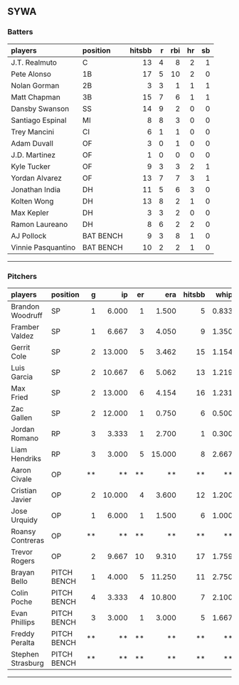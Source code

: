 ## SYWA

### Batters

 
|players            |position  | hitsbb|  r| rbi| hr| sb| 
|:------------------|:---------|------:|--:|---:|--:|--:| 
|J.T. Realmuto      |C         |     13|  4|   8|  2|  1| 
|Pete Alonso        |1B        |     17|  5|  10|  2|  0| 
|Nolan Gorman       |2B        |      3|  3|   1|  1|  1| 
|Matt Chapman       |3B        |     15|  7|   6|  1|  1| 
|Dansby Swanson     |SS        |     14|  9|   2|  0|  0| 
|Santiago Espinal   |MI        |      8|  8|   3|  0|  0| 
|Trey Mancini       |CI        |      6|  1|   1|  0|  0| 
|Adam Duvall        |OF        |      3|  0|   1|  0|  0| 
|J.D. Martinez      |OF        |      1|  0|   0|  0|  0| 
|Kyle Tucker        |OF        |      9|  3|   3|  2|  1| 
|Yordan Alvarez     |OF        |     13|  7|   7|  3|  1| 
|Jonathan India     |DH        |     11|  5|   6|  3|  0| 
|Kolten Wong        |DH        |     13|  8|   2|  1|  0| 
|Max Kepler         |DH        |      3|  3|   2|  0|  0| 
|Ramon Laureano     |DH        |      8|  6|   2|  2|  0| 
|AJ Pollock         |BAT BENCH |      9|  3|   8|  1|  0| 
|Vinnie Pasquantino |BAT BENCH |     10|  2|   2|  1|  0| 


* * *

### Pitchers

 
|players           |position    |  g|     ip| er|    era| hitsbb|  whip| so|  w| sv| 
|:-----------------|:-----------|--:|------:|--:|------:|------:|-----:|--:|--:|--:| 
|Brandon Woodruff  |SP          |  1|  6.000|  1|  1.500|      5| 0.833|  8|  1|  0| 
|Framber Valdez    |SP          |  1|  6.667|  3|  4.050|      9| 1.350|  8|  1|  0| 
|Gerrit Cole       |SP          |  2| 13.000|  5|  3.462|     15| 1.154| 18|  1|  0| 
|Luis Garcia       |SP          |  2| 10.667|  6|  5.062|     13| 1.219| 13|  1|  0| 
|Max Fried         |SP          |  2| 13.000|  6|  4.154|     16| 1.231| 12|  1|  0| 
|Zac Gallen        |SP          |  2| 12.000|  1|  0.750|      6| 0.500| 12|  1|  0| 
|Jordan Romano     |RP          |  3|  3.333|  1|  2.700|      1| 0.300|  4|  1|  2| 
|Liam Hendriks     |RP          |  3|  3.000|  5| 15.000|      8| 2.667|  4|  0|  1| 
|Aaron Civale      |OP          | **|     **| **|     **|     **|    **| **| **| **| 
|Cristian Javier   |OP          |  2| 10.000|  4|  3.600|     12| 1.200|  9|  0|  0| 
|Jose Urquidy      |OP          |  1|  6.000|  1|  1.500|      6| 1.000|  3|  1|  0| 
|Roansy Contreras  |OP          | **|     **| **|     **|     **|    **| **| **| **| 
|Trevor Rogers     |OP          |  2|  9.667| 10|  9.310|     17| 1.759|  9|  0|  0| 
|Brayan Bello      |PITCH BENCH |  1|  4.000|  5| 11.250|     11| 2.750|  2|  0|  0| 
|Colin Poche       |PITCH BENCH |  4|  3.333|  4| 10.800|      7| 2.100|  3|  1|  0| 
|Evan Phillips     |PITCH BENCH |  3|  3.000|  1|  3.000|      5| 1.667|  4|  2|  0| 
|Freddy Peralta    |PITCH BENCH | **|     **| **|     **|     **|    **| **| **| **| 
|Stephen Strasburg |PITCH BENCH | **|     **| **|     **|     **|    **| **| **| **| 


* * *


